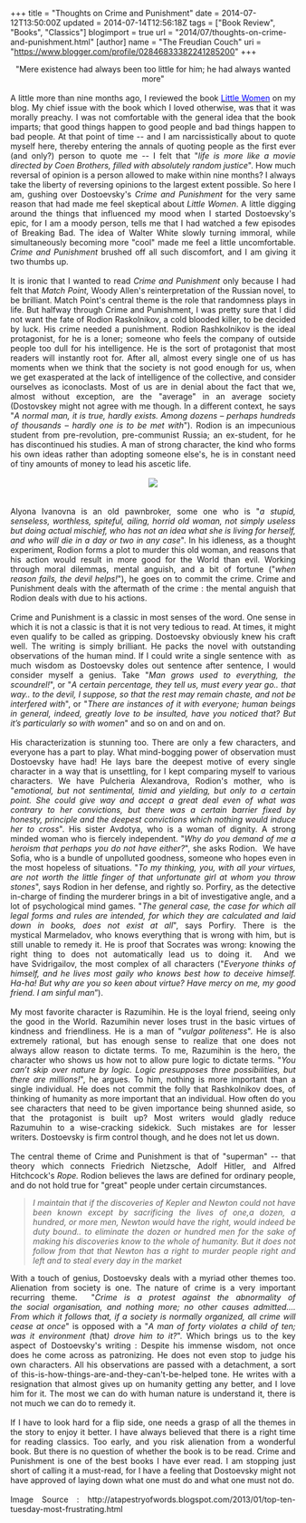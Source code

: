 +++
title = "Thoughts on Crime and Punishment"
date = 2014-07-12T13:50:00Z
updated = 2014-07-14T12:56:18Z
tags = ["Book Review", "Books", "Classics"]
blogimport = true 
url = "2014/07/thoughts-on-crime-and-punishment.html"
[author]
	name = "The Freudian Couch"
	uri = "https://www.blogger.com/profile/02846833382241285200"
+++

<div dir="ltr" style="text-align: left;" trbidi="on">
<div style="text-align: justify;">
<div style="text-align: center;">
"Mere existence had always been too little for him; he had always wanted more"</div>
<br />
A little more than nine months ago, I reviewed the book <span style="color: blue;"><a href="http://adarsh89.blogspot.com/2013/09/little-women-review.html" target="_blank"><span style="color: blue;">Little Women</span></a>&nbsp;</span>on my blog. My chief issue with the book which I loved otherwise, was that it was morally preachy. I was not comfortable with the general idea that the book imparts; that good things happen to good people and bad things happen to bad people. At that point of time -- and I am narcissistically about to quote myself here, thereby entering the annals of quoting people as the first ever (and only?) person to quote me -- I felt that "<i>life is more like a movie directed by Coen Brothers, filled with absolutely random justice</i>". How much reversal of opinion is a person allowed to make within nine months? I always take the liberty of reversing opinions to the largest extent possible. So here I am, gushing over Dostoevsky's <i>Crime and Punishment</i> for the very same reason that had made me feel skeptical about <i>Little Women</i>. A little digging around the things that influenced my mood when I started Dostoevsky's epic, for I am a moody person, tells me that I had watched a few episodes of Breaking Bad. The idea of Walter White slowly turning immoral, while simultaneously becoming more "cool" made me feel a little uncomfortable. <i>Crime and Punishment </i>brushed off all such discomfort, and I am giving it two thumbs up.</div>
<div style="text-align: justify;">
<br /></div>
<div style="text-align: justify;">
It is ironic that I wanted to read <i>Crime and Punishment </i>only because I had felt that&nbsp;<i>Match Point,&nbsp;</i>Woody Allen's reinterpretation of the Russian novel, to be brilliant. Match Point's central theme is the role that randomness plays in life. But halfway through Crime and Punishment, I was pretty sure that I did not want the fate of Rodion Raskolnikov, a cold blooded killer, to be decided by luck. His crime needed a punishment. Rodion Rashkolnikov is the ideal protagonist, for he is a loner; someone who feels the company of outside people too dull for his intelligence. He is the sort of protagonist that most readers will instantly root for. After all, almost every single one of us has moments when we think that the society is not good enough for us, when we get exasperated at the lack of intelligence of the collective, and consider ourselves as iconoclasts. Most of us are in denial about the fact that we, almost without exception, are the "average" in an average society (Dostovskey might not agree with me though. In a different context, he says "<i>A normal man, it is true, hardly exists. Among dozens – perhaps hundreds of thousands – hardly one is to be met with</i>"). Rodion is an impecunious student from pre-revolution, pre-communist Russia; an ex-student, for he has discontinued his studies. A man of strong character, the kind who forms his own ideas rather than adopting someone else's, he is in constant need of tiny amounts of money to lead his ascetic life.<br />
<br />
<div class="separator" style="clear: both; text-align: center;">
<a href="https://blogger.googleusercontent.com/img/b/R29vZ2xl/AVvXsEgNmxUGbKeczmHYezwzKJWng6NknJDa5JAo2mF9c_NkGPZPE-pn2MtNY1ja06QRfD_EFM6EiW1CYUNJLFdwCqAl3qhRZLUCOkXFX5gqIh64lhpw4Vxp11XGS8T4-hsoGEzg5l7tF_u-Ce_J/s1600/crime_punishment200.jpg" imageanchor="1" style="margin-left: 1em; margin-right: 1em;"><img border="0" src="https://blogger.googleusercontent.com/img/b/R29vZ2xl/AVvXsEgNmxUGbKeczmHYezwzKJWng6NknJDa5JAo2mF9c_NkGPZPE-pn2MtNY1ja06QRfD_EFM6EiW1CYUNJLFdwCqAl3qhRZLUCOkXFX5gqIh64lhpw4Vxp11XGS8T4-hsoGEzg5l7tF_u-Ce_J/s1600/crime_punishment200.jpg" /></a></div>
<br />
<br />
Alyona Ivanovna is an old pawnbroker, some one who is "<i>a stupid, senseless, worthless, spiteful, ailing, horrid old woman, not simply useless but doing actual mischief, who has not an idea what she is living for herself, and who will die in a day or two in any case</i>". In his idleness, as a thought experiment, Rodion forms a plot to murder this old woman, and reasons that his action would result in more good for the World than evil. Working through moral dilemmas, mental anguish, and a bit of fortune ("<i>when reason fails, the devil helps!</i>"), he goes on to commit the crime. Crime and Punishment deals with the aftermath of the crime : the mental anguish that Rodion deals with due to his actions.<br />
<br />
Crime and Punishment is a classic in most senses of the word. One sense in which it is not a classic is that it is not very tedious to read. At times, it might even qualify to be called as gripping. Dostoevsky obviously knew his craft well. The writing is simply brilliant. He packs the novel with outstanding observations of the human mind. If I could write a single sentence with &nbsp;as much wisdom as Dostoevsky doles out sentence after sentence, I would consider myself a genius. Take "<i>Man grows used to everything, the scoundrel!</i>", or "<i>A certain percentage, they tell us, must every year go.. that way.. to the devil, I suppose, so that the rest may remain chaste, and not be interfered with</i>", or "<i>There are instances of it with everyone; human beings in general, indeed, greatly love to be insulted, have you noticed that? But it’s particularly so with women</i>" and so on and on and on.<br />
<br />
His characterization is stunning too. There are only a few characters, and everyone has a part to play. What mind-bogging power of observation must Dostoevsky have had! He lays bare the deepest motive of every single character in a way that is unsettling, for I kept comparing myself to various characters. We have Pulcheria Alexandrova, Rodion's mother, who is "<i>emotional, but not sentimental, timid and yielding, but only to a certain point. She could give way and accept a great deal even of what was contrary to her convictions, but there was a certain barrier fixed by honesty, principle and the deepest convictions which nothing would induce her to cross</i>". His sister Avdotya, who is a woman of dignity. A strong minded woman who is fiercely independent. "<i>Why do you demand of me a heroism that perhaps you do not have either?</i>", she asks Rodion. &nbsp;We have Sofia, who is a bundle of unpolluted goodness, someone who hopes even in the most hopeless of situations. "<i>To my thinking, you, with all your virtues, are not worth the little finger of that unfortunate girl at whom you throw stones</i>", says Rodion in her defense, and rightly so. Porfiry, as the detective in-charge of finding the murderer brings in a bit of investigative angle, and a lot of psychological mind games. "<i>The general case, the case for which all legal forms and rules are intended, for which they are calculated and laid down in books, does not exist at all</i>", says Porfiry. There is the mystical&nbsp;Marmeladov, who knows everything that is wrong with him, but is still unable to remedy it. He is proof that Socrates was wrong: knowing the right thing to does not automatically lead us to doing it. &nbsp;And we have&nbsp;<span style="text-align: right;">Svidrigailov, the most complex of all characters (</span><span style="text-align: center;">"<i>Everyone thinks of himself, and he lives most gaily who knows best how to deceive himself. Ha-ha! But why are you so keen about virtue? Have mercy on me, my good friend. I am sinful man</i>”).</span><br />
<span style="text-align: center;"><br /></span>
<span style="text-align: center;">My most favorite character is&nbsp;</span>Razumihin. He is the loyal friend, seeing only the good in the World. Razumihin never loses trust in the basic virtues of kindness and friendliness. He is a man of "<i>vulgar politeness</i>". He is also extremely rational, but has enough sense to realize that one does not always allow reason to dictate terms. To me, Razumihin is the hero, the character who shows us how not to allow pure logic to dictate terms. "<i>You can’t skip over nature by logic. Logic presupposes three possibilities, but there are millions!</i>", he argues. To him, nothing is more important than a single individual. He does not commit the folly that&nbsp;Rashkolnikov&nbsp;does, of thinking of humanity as more important that an individual. How often do you see characters that&nbsp;need to be given importance being shunned aside, so that the protagonist is built up? Most writers would gladly reduce Razumuhin to a wise-cracking sidekick. Such mistakes are for lesser writers. Dostoevsky is firm control though, and he does not let us down.<br />
<br />
The central theme of Crime and Punishment is that of "superman" -- that theory which connects Friedrich Nietzsche, Adolf Hitler, and Alfred Hitchcock's <i>Rope. </i>Rodion believes the laws are defined for ordinary people, and do not hold true for "great" people under certain circumstances.<br />
<blockquote class="tr_bq">
<i>I maintain that if the discoveries of Kepler and Newton
could not have been known except by sacrificing the lives of one,a dozen, a
hundred, or more men, Newton would have the right, would indeed be duty bound..
to eliminate the dozen or hundred men for the sake of making his discoveries
know to the whole of humanity. But it does not follow from that that Newton has
a right to murder people right and left and to steal every day in the market</i></blockquote>
With a touch of genius, Dostoevsky deals with a myriad other themes too. Alienation from society is one. The nature of crime is a very important recurring theme. &nbsp;"<i>Crime is a protest&nbsp;against&nbsp;the abnormality of the&nbsp;social&nbsp;organisation, and nothing more; no other causes admitted…. From which it follows that, if a society is&nbsp;normally organized, all crime will cease at once</i>" is opposed with a "<i>A man of forty violates a child of ten; was it environment (</i>that<i>) drove him to it?</i>". Which brings us to the key aspect of Dostoevsky's writing : Despite his immense wisdom, not once does he come across as patronizing. He does not even stop to judge his own characters. All his observations are passed with a detachment, a sort of this-is-how-things-are-and-they-can't-be-helped tone. He writes with a resignation that almost gives up on humanity getting any better, and I love him for it. The most we can do with human nature is understand it, there is not much we can do to remedy it.<br />
<br />
If I have to look hard for a flip side, one needs a grasp of all the themes in the story to enjoy it better. I have always believed that there is a right time for reading classics. Too early, and you risk alienation from a wonderful book. But there is no question of whether the book is to be read. Crime and Punishment is one of the best books I have ever read. I am stopping just short of calling it a must-read, for I have a feeling that Dostoevsky might not have approved of laying down what one must do and what one must not do.<br />
<br />
Image Source :&nbsp;http://atapestryofwords.blogspot.com/2013/01/top-ten-tuesday-most-frustrating.html</div>
</div>

